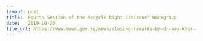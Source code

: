 ```yaml
---
layout: post
title:  Fourth Session of the Recycle Right Citizens' Workgroup
date:   2019-10-20
file_url: https://www.mewr.gov.sg/news/closing-remarks-by-dr-amy-khor--senior-minister-of-state-for-the-environment-and-water-resources--at-the-fourth-session-of-the-recycleright-citizens-workgroup--20-oct-2019--mewr-hall
---
```

